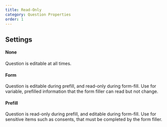 ```yaml
---
title: Read-Only
category: Question Properties
order: 1
---
```


## Settings

#### None
Question is editable at all times.

#### Form
Question is editable during prefill, and read-only during form-fill. Use for variable, prefilled information that the form filler can read but not change.

#### Prefill
Question is read-only during prefill, and editable during form-fill. Use for sensitive items such as consents, that must be completed by the form filler.